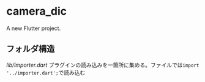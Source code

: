 # camera_dic

A new Flutter project.

## フォルダ構造

*lib/importer.dart*
  プラグインの読み込みを一箇所に集める。ファイルでは`import '../importer.dart';`で読み込む





